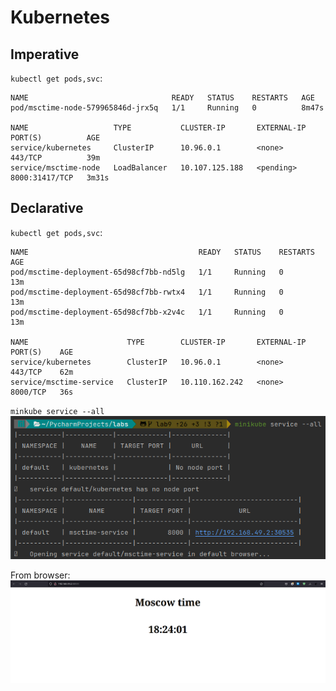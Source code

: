 # Kubernetes

## Imperative
`kubectl get pods,svc`:

```text                                                                                                                                                 ✔  minikube ⎈ 
NAME                                READY   STATUS    RESTARTS   AGE
pod/msctime-node-579965846d-jrx5q   1/1     Running   0          8m47s

NAME                   TYPE           CLUSTER-IP       EXTERNAL-IP   PORT(S)          AGE
service/kubernetes     ClusterIP      10.96.0.1        <none>        443/TCP          39m
service/msctime-node   LoadBalancer   10.107.125.188   <pending>     8000:31417/TCP   3m31s
```

## Declarative
`kubectl get pods,svc`:

```text
NAME                                      READY   STATUS    RESTARTS   AGE
pod/msctime-deployment-65d98cf7bb-nd5lg   1/1     Running   0          13m
pod/msctime-deployment-65d98cf7bb-rwtx4   1/1     Running   0          13m
pod/msctime-deployment-65d98cf7bb-x2v4c   1/1     Running   0          13m

NAME                      TYPE        CLUSTER-IP       EXTERNAL-IP   PORT(S)    AGE
service/kubernetes        ClusterIP   10.96.0.1        <none>        443/TCP    62m
service/msctime-service   ClusterIP   10.110.162.242   <none>        8000/TCP   36s
```

`minkube service --all`
![img.png](screenshots/img.png)

From browser:
![img_2.png](screenshots/img_2.png)